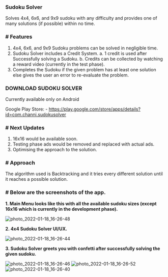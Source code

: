 ### **Sudoku Solver**

Solves 4x4, 6x6, and 9x9 sudoku with any difficulty and provides one of many solutions (if possible) within no time. 




### **# Features**

1. 4x4, 6x6, and 9x9  Sudoku problems can be solved in negligible time. 
2. Sudoku Solver includes a Credit System.
    a. 1 credit is used after Successfully solving a Sudoku.
    b. Credits can be collected by watching a reward video (currently in the test phase).
3. Completes the Sudoku if the given problem has at least one solution else gives the user an error to re-evaluate the problem.

### **DOWNLOAD SUDOKU SOLVER** 

Currently available only on Android

Google Play Store: - https://play.google.com/store/apps/details?id=com.channi.sudokusolver

### **# Next Updates**

1. 16x16 would be available soon.
2. Testing phase ads would be removed and replaced with actual ads.
3. Optimising the approach to the solution.


### **# Approach**

The algorithm used is Backtracking and it tries every different solution until it reaches a possible solution.


### **# Below are the screenshots of the app.**

**1. Main Menu looks like this with all the available sudoku sizes (except 16x16 which is currently in the development phase).**

![photo_2022-01-18_16-26-48](https://user-images.githubusercontent.com/66767005/149925057-010a14a3-d6e0-495d-9edd-5e50bf1ed094.jpg)

**2. 4x4 Sudoku Solver UI/UX.**

![photo_2022-01-18_16-26-44](https://user-images.githubusercontent.com/66767005/149925049-d3cc8006-0b1f-4a68-bde9-d47e3d1ce0c7.jpg)

**3. Sudoku Solver greets you with confetti after successfully solving the given sudoku.**

![photo_2022-01-18_16-26-46](https://user-images.githubusercontent.com/66767005/149925056-b2f9fd36-2f96-4be4-8f6f-17c891d0eb1b.jpg) ![photo_2022-01-18_16-26-52](https://user-images.githubusercontent.com/66767005/149925059-4dfafd3b-f163-44bc-aaae-fb07b55ccced.jpg) ![photo_2022-01-18_16-26-40](https://user-images.githubusercontent.com/66767005/149925040-18ffa50b-0596-4192-9b5f-5f00cf6b9d00.jpg)
